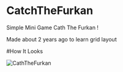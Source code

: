 # CatchTheFurkan
Simple Mini Game Cath The Furkan !

Made about 2 years ago to learn grid layout

#How It Looks

![CathTheFurkan](https://user-images.githubusercontent.com/57073283/145711002-4a19e2b8-ce88-4e53-8886-7d291b8bf24d.PNG)

